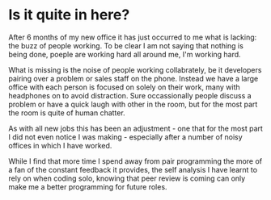 # Is it quite in here?

After 6 months of my new office it has just occurred to me what is lacking: the buzz of people working. To be clear I am not saying that nothing is being done, poeple are working hard all around me, I'm working hard.

What is missing is the noise of people working collabrately, be it developers pairing over a problem or sales staff on the phone. Instead we have a large office with each person is focused on solely on their work, many with headphones on to avoid distraction.  Sure occassionally people discuss a problem or have a quick laugh with other in the room, but for the most part the room is quite of human chatter.

As with all new jobs this has been an adjustment - one that for the most part I did not even notice I was making - especially after a number of noisy offices in which I have worked.

While I find that more time I spend away from pair programming the more of a fan of the constant feedback it provides, the self analysis I have learnt to rely on when coding solo, knowing that peer review is coming can only make me a better programming for future roles.

